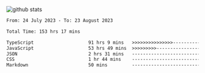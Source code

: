
![github stats](https://github-readme-stats.vercel.app/api?username=realmahd1&show_icons=true&theme=codeSTACKr&hide_rank=true&count_private=true)

<!--START_SECTION:waka-->

```txt
From: 24 July 2023 - To: 23 August 2023

Total Time: 153 hrs 17 mins

TypeScript                    91 hrs 9 mins   >>>>>>>>>>>>>>>----------   59.47 %
JavaScript                    53 hrs 49 mins  >>>>>>>>>----------------   35.11 %
JSON                          2 hrs 31 mins   -------------------------   01.65 %
CSS                           1 hr 44 mins    -------------------------   01.14 %
Markdown                      50 mins         -------------------------   00.54 %
```

<!--END_SECTION:waka-->
